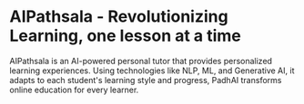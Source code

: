 # AIPathsala - Revolutionizing Learning, one lesson at a time
AIPathsala is an AI-powered personal tutor that provides personalized learning experiences. Using technologies like NLP, ML, and Generative AI, it adapts to each student's learning style and progress, PadhAI transforms online education for every learner.

